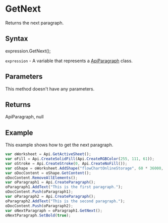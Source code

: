 # GetNext

Returns the next paragraph.

## Syntax

expression.GetNext();

`expression` - A variable that represents a [ApiParagraph](../ApiParagraph.md) class.

## Parameters

This method doesn't have any parameters.

## Returns

ApiParagraph, null

## Example

This example shows how to get the next paragraph.

```javascript
var oWorksheet = Api.GetActiveSheet();
var oFill = Api.CreateSolidFill(Api.CreateRGBColor(255, 111, 61));
var oStroke = Api.CreateStroke(0, Api.CreateNoFill());
var oShape = oWorksheet.AddShape("flowChartOnlineStorage", 60 * 36000, 35 * 36000, oFill, oStroke, 0, 2 * 36000, 0, 3 * 36000);
var oDocContent = oShape.GetContent();
oDocContent.RemoveAllElements();
var oParagraph1 = Api.CreateParagraph();
oParagraph1.AddText("This is the first paragraph.");
oDocContent.Push(oParagraph1);
var oParagraph2 = Api.CreateParagraph();
oParagraph2.AddText("This is the second paragraph.");
oDocContent.Push(oParagraph2);
var oNextParagraph = oParagraph1.GetNext();
oNextParagraph.SetBold(true);
```
